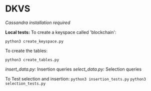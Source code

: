 # DKVS

*Cassandra installation required*

**Local tests:** 
To create a keyspace called 'blockchain': 

`python3 create_keyspace.py `

To create the tables: 

`python3 create_tables.py `

*insert_data.py:* Insertion queries 
*select_data.py:* Selection queries

To Test selection and insertion:
`python3 insertion_tests.py`
`python3 selection_tests.py`
